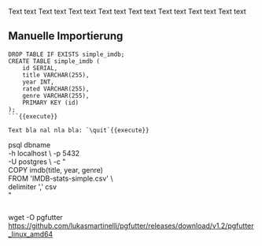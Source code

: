 Text text Text text Text text Text text Text text Text text Text text Text text

## Manuelle Importierung
```
DROP TABLE IF EXISTS simple_imdb;
CREATE TABLE simple_imdb (
    id SERIAL,
    title VARCHAR(255),
    year INT,
    rated VARCHAR(255),
    genre VARCHAR(255),
    PRIMARY KEY (id)
);
```{{execute}}

Text bla nal nla bla: `\quit`{{execute}}

```
psql dbname                             \
    -h localhost                        \ 
    -p 5432                             \
    -U postgres                         \ 
    -c "                                \
        COPY imdb(title, year, genre)   \
        FROM 'IMDB-stats-simple.csv'    \    
        delimiter ',' csv               \
    "
```{{execute}}

```
wget -O pgfutter https://github.com/lukasmartinelli/pgfutter/releases/download/v1.2/pgfutter_linux_amd64
```{{execute}}